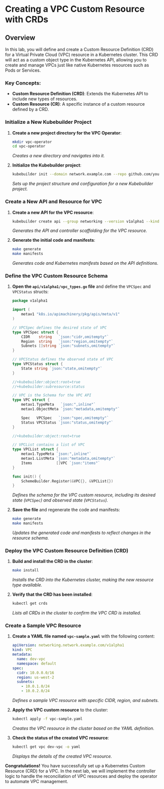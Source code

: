 # Creating a VPC Custom Resource with CRDs

## Overview

In this lab, you will define and create a Custom Resource Definition (CRD) for a Virtual Private Cloud (VPC) resource in a Kubernetes cluster. This CRD will act as a custom object type in the Kubernetes API, allowing you to create and manage VPCs just like native Kubernetes resources such as Pods or Services.

### Key Concepts:
- **Custom Resource Definition (CRD)**: Extends the Kubernetes API to include new types of resources.
- **Custom Resource (CR)**: A specific instance of a custom resource defined by a CRD.

### Initialize a New Kubebuilder Project

1. **Create a new project directory for the VPC Operator**:
   ```bash
   mkdir vpc-operator
   cd vpc-operator
   ```
   *Creates a new directory and navigates into it.*

2. **Initialize the Kubebuilder project**:
   ```bash
   kubebuilder init --domain network.example.com --repo github.com/your-username/vpc-operator
   ```
   *Sets up the project structure and configuration for a new Kubebuilder project.*

### Create a New API and Resource for VPC

1. **Create a new API for the VPC resource**:
   ```bash
   kubebuilder create api --group networking --version v1alpha1 --kind VPC
   ```
   *Generates the API and controller scaffolding for the VPC resource.*

2. **Generate the initial code and manifests**:
   ```bash
   make generate
   make manifests
   ```
   *Generates code and Kubernetes manifests based on the API definitions.*

### Define the VPC Custom Resource Schema

1. **Open the `api/v1alpha1/vpc_types.go` file** and define the `VPCSpec` and `VPCStatus` structs:

   ```go
   package v1alpha1

   import (
       metav1 "k8s.io/apimachinery/pkg/apis/meta/v1"
   )

   // VPCSpec defines the desired state of VPC
   type VPCSpec struct {
       CIDR    string   `json:"cidr,omitempty"`
       Region  string   `json:"region,omitempty"`
       Subnets []string `json:"subnets,omitempty"`
   }

   // VPCStatus defines the observed state of VPC
   type VPCStatus struct {
       State string `json:"state,omitempty"`
   }

   //+kubebuilder:object:root=true
   //+kubebuilder:subresource:status

   // VPC is the Schema for the VPC API
   type VPC struct {
       metav1.TypeMeta   `json:",inline"`
       metav1.ObjectMeta `json:"metadata,omitempty"`

       Spec   VPCSpec   `json:"spec,omitempty"`
       Status VPCStatus `json:"status,omitempty"`
   }

   //+kubebuilder:object:root=true

   // VPCList contains a list of VPC
   type VPCList struct {
       metav1.TypeMeta `json:",inline"`
       metav1.ListMeta `json:"metadata,omitempty"`
       Items           []VPC `json:"items"`
   }

   func init() {
       SchemeBuilder.Register(&VPC{}, &VPCList{})
   }
   ```
   *Defines the schema for the VPC custom resource, including its desired state (`VPCSpec`) and observed state (`VPCStatus`).*

2. **Save the file** and regenerate the code and manifests:
   ```bash
   make generate
   make manifests
   ```
   *Updates the generated code and manifests to reflect changes in the resource schema.*

### Deploy the VPC Custom Resource Definition (CRD)

1. **Build and install the CRD in the cluster**:
   ```bash
   make install
   ```
   *Installs the CRD into the Kubernetes cluster, making the new resource type available.*

2. **Verify that the CRD has been installed**:
   ```bash
   kubectl get crds
   ```
   *Lists all CRDs in the cluster to confirm the VPC CRD is installed.*

### Create a Sample VPC Resource

1. **Create a YAML file named `vpc-sample.yaml`** with the following content:

   ```yaml
   apiVersion: networking.network.example.com/v1alpha1
   kind: VPC
   metadata:
     name: dev-vpc
     namespace: default
   spec:
     cidr: 10.0.0.0/16
     region: us-west-2
     subnets:
       - 10.0.1.0/24
       - 10.0.2.0/24
   ```
   *Defines a sample VPC resource with specific CIDR, region, and subnets.*

2. **Apply the VPC custom resource** to the cluster:
   ```bash
   kubectl apply -f vpc-sample.yaml
   ```
   *Creates the VPC resource in the cluster based on the YAML definition.*

3. **Check the status of the created VPC resource**:
   ```bash
   kubectl get vpc dev-vpc -o yaml
   ```
   *Displays the details of the created VPC resource.*

**Congratulations!** You have successfully set up a Kubernetes Custom Resource (CRD) for a VPC. In the next lab, we will implement the controller logic to handle the reconciliation of VPC resources and deploy the operator to automate VPC management.